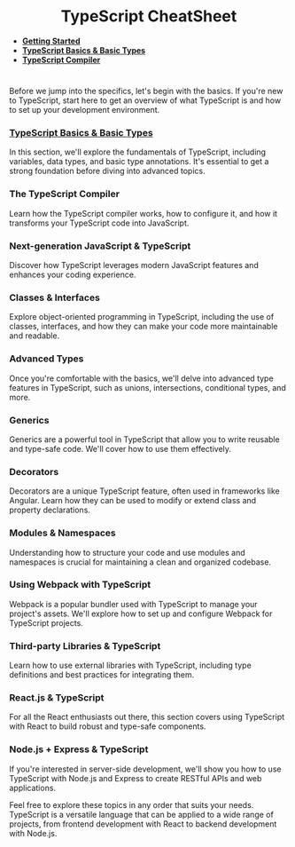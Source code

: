 <h1 align="center">TypeScript CheatSheet</h1>

* **[Getting Started](https://github.com/tsokac2/-_-_TypeScript_CheatSheet/blob/main/Getting_Started.md)**
* **[TypeScript Basics & Basic Types](https://github.com/tsokac2/-_-_TypeScript_CheatSheet/blob/main/%2302_TypeScript%20Basics%20%26%20Basic%20Types.MD)**
* **[TypeScript Compiler](https://github.com/tsokac2/-_-_TypeScript_CheatSheet/blob/main/%2303_TypeScript_Compiler_Configuration.MD)**

#

Before we jump into the specifics, let's begin with the basics. If you're new to TypeScript, start here to get an overview of what TypeScript is and how to set up your development environment.

### [TypeScript Basics & Basic Types](https://github.com/tsokac2/-_-_TypeScript_CheatSheet/blob/main/TypeScript%20Basics%20%26%20Basic%20Types.md)
In this section, we'll explore the fundamentals of TypeScript, including variables, data types, and basic type annotations. It's essential to get a strong foundation before diving into advanced topics.

### The TypeScript Compiler
Learn how the TypeScript compiler works, how to configure it, and how it transforms your TypeScript code into JavaScript.

### Next-generation JavaScript & TypeScript
Discover how TypeScript leverages modern JavaScript features and enhances your coding experience.

### Classes & Interfaces
Explore object-oriented programming in TypeScript, including the use of classes, interfaces, and how they can make your code more maintainable and readable.

### Advanced Types
Once you're comfortable with the basics, we'll delve into advanced type features in TypeScript, such as unions, intersections, conditional types, and more.

### Generics
Generics are a powerful tool in TypeScript that allow you to write reusable and type-safe code. We'll cover how to use them effectively.

### Decorators
Decorators are a unique TypeScript feature, often used in frameworks like Angular. Learn how they can be used to modify or extend class and property declarations.

### Modules & Namespaces
Understanding how to structure your code and use modules and namespaces is crucial for maintaining a clean and organized codebase.

### Using Webpack with TypeScript
Webpack is a popular bundler used with TypeScript to manage your project's assets. We'll explore how to set up and configure Webpack for TypeScript projects.

### Third-party Libraries & TypeScript
Learn how to use external libraries with TypeScript, including type definitions and best practices for integrating them.

### React.js & TypeScript
For all the React enthusiasts out there, this section covers using TypeScript with React to build robust and type-safe components.

### Node.js + Express & TypeScript
If you're interested in server-side development, we'll show you how to use TypeScript with Node.js and Express to create RESTful APIs and web applications.

Feel free to explore these topics in any order that suits your needs. TypeScript is a versatile language that can be applied to a wide range of projects, from frontend development with React to backend development with Node.js.